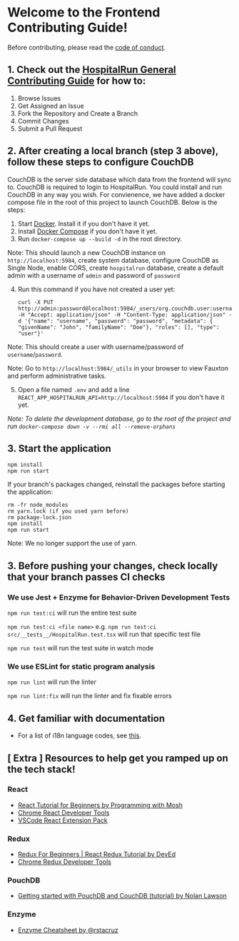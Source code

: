 # Welcome to the Frontend Contributing Guide!

Before contributing, please read the [code of conduct](https://github.com/HospitalRun/hospitalrun/blob/master/.github/CODE_OF_CONDUCT.md).

## 1. Check out the [HospitalRun General Contributing Guide](https://github.com/HospitalRun/hospitalrun/blob/master/.github/CONTRIBUTING.md) for how to:
   1. Browse Issues
   2. Get Assigned an Issue
   3. Fork the Repository and Create a Branch
   4. Commit Changes
   5. Submit a Pull Request

## 2. After creating a local branch (step 3 above), follow these steps to configure CouchDB

CouchDB is the server side database which data from the frontend will sync to. CouchDB is required to login
to HospitalRun. You could install and run CouchDB in any way you wish. For convienence, we have added a docker compose file in the
root of this project to launch CouchDB. Below is the steps:

1. Start [Docker](https://docs.docker.com/get-docker/). Install it if you don't have it yet.
2. Install [Docker Compose](https://docs.docker.com/compose/install/) if you don't have it yet.
3. Run `docker-compose up --build -d` in the root directory.

Note: This should launch a new CouchDB instance on `http://localhost:5984`, create system database, configure CouchDB as Single Node, enable CORS, create `hospitalrun` database, create a default admin with a username of `admin` and password of `password`

4. Run this command if you have not created a user yet:
   ```
   curl -X PUT http://admin:password@localhost:5984/_users/org.couchdb.user:username -H "Accept: application/json" -H "Content-Type: application/json" -d '{"name": "username", "password": "password", "metadata": { "givenName": "John", "familyName": "Doe"}, "roles": [], "type": "user"}'
   ```
Note: This should create a user with username/password of `username`/`password`.

Note: Go to `http://localhost:5984/_utils` in your browser to view Fauxton and perform administrative tasks.

5. Open a file named `.env` and add a line `REACT_APP_HOSPITALRUN_API=http://localhost:5984` if you don't have it yet.

_Note: To delete the development database, go to the root of the project and run `docker-compose down -v --rmi all --remove-orphans`_

## 3. Start the application
```
npm install
npm run start
```

If your branch's packages changed, reinstall the packages before starting the application:
```
rm -fr node_modules
rm yarn.lock (if you used yarn before)
rm package-lock.json
npm install
npm run start
```

Note: We no longer support the use of yarn.

## 3. Before pushing your changes, check locally that your branch passes CI checks

### We use Jest + Enzyme for Behavior-Driven Development Tests

`npm run test:ci` will run the entire test suite

`npm run test:ci <file name>` e.g. `npm run test:ci src/__tests__/HospitalRun.test.tsx` will run that specific test file

`npm run test` will run the test suite in watch mode

### We use ESLint for static program analysis 

`npm run lint` will run the linter

`npm run lint:fix` will run the linter and fix fixable errors

## 4. Get familiar with documentation
- For a list of i18n language codes, see [this](https://github.com/HospitalRun/hospitalrun-frontend/tree/master/src/locales/README.md).

## [ Extra ] Resources to help get you ramped up on the tech stack!

### React
- [React Tutorial for Beginners by 
Programming with Mosh](https://www.youtube.com/watch?v=Ke90Tje7VS0)
- [Chrome React Developer Tools](https://chrome.google.com/webstore/detail/react-developer-tools/fmkadmapgofadopljbjfkapdkoienihi?hl=en)
- [VSCode React Extension Pack](https://marketplace.visualstudio.com/items?itemName=jawandarajbir.react-vscode-extension-pack)

### Redux
- [Redux For Beginners | React Redux Tutorial by DevEd](https://youtu.be/CVpUuw9XSjY)
- [Chrome Redux Developer Tools](https://chrome.google.com/webstore/detail/redux-devtools/lmhkpmbekcpmknklioeibfkpmmfibljd?hl=en)

### PouchDB
- [Getting started with PouchDB and CouchDB (tutorial) by Nolan Lawson](https://youtu.be/-Z7UF2TuSp0)

### Enzyme
- [Enzyme Cheatsheet by @rstacruz](https://devhints.io/enzyme)

